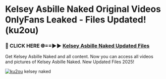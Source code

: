 # Kelsey Asbille Naked Original Videos 0nlyFans Leaked - Files Updated! (ku2ou)

<h3>🔴 CLICK HERE 🌐==►► <a href="https://tinyurl.com/up5wt9bj" rel="nofollow">Kelsey Asbille Naked Updated Files</a></h3>

Get Kelsey Asbille Naked and all content. Now you can access all videos and pictures of Kelsey Asbille Naked. New Updated Files 2025!

[![ku2ou](https://i.imgur.com/ABiUzMV.gif)](https://tinyurl.com/up5wt9bj)
kelsey naked